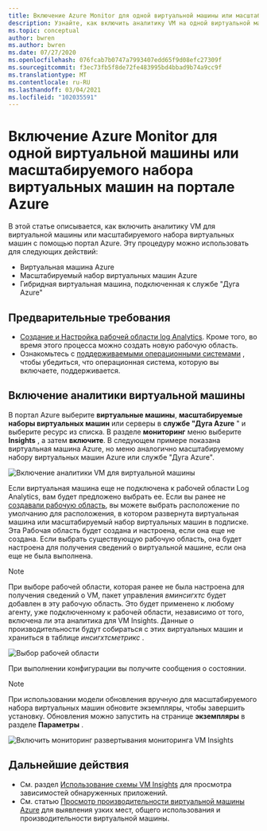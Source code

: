 ```yaml
---
title: Включение Azure Monitor для одной виртуальной машины или масштабируемого набора виртуальных машин на портале Azure
description: Узнайте, как включить аналитику VM на одной виртуальной машине Azure или в масштабируемом наборе виртуальных машин с помощью портал Azure.
ms.topic: conceptual
author: bwren
ms.author: bwren
ms.date: 07/27/2020
ms.openlocfilehash: 076fcab7b0747a7993407edd65f9d08efc27309f
ms.sourcegitcommit: f3ec73fb5f8de72fe483995bd4bbad9b74a9cc9f
ms.translationtype: MT
ms.contentlocale: ru-RU
ms.lasthandoff: 03/04/2021
ms.locfileid: "102035591"
---
```

# <a name="enable-azure-monitor-for-single-virtual-machine-or-virtual-machine-scale-set-in-the-azure-portal"></a>Включение Azure Monitor для одной виртуальной машины или масштабируемого набора виртуальных машин на портале Azure
В этой статье описывается, как включить аналитику VM для виртуальной машины или масштабируемого набора виртуальных машин с помощью портал Azure. Эту процедуру можно использовать для следующих действий:

- Виртуальная машина Azure
- Масштабируемый набор виртуальных машин Azure
- Гибридная виртуальная машина, подключенная к службе "Дуга Azure"

## <a name="prerequisites"></a>Предварительные требования

- [Создание и Настройка рабочей области log Analytics](./vminsights-configure-workspace.md). Кроме того, во время этого процесса можно создать новую рабочую область.
- Ознакомьтесь с [поддерживаемыми операционными системами](./vminsights-enable-overview.md#supported-operating-systems) , чтобы убедиться, что операционная система, которую вы включаете, поддерживается. 

## <a name="enable-vm-insights"></a>Включение аналитики виртуальной машины

В портал Azure выберите **виртуальные машины**, **масштабируемые наборы виртуальных машин** или серверы в **службе "Дуга Azure** " и выберите ресурс из списка. В разделе **мониторинг** меню выберите **Insights** , а затем **включите**. В следующем примере показана виртуальная машина Azure, но меню аналогично масштабируемому набору виртуальных машин Azure или службе "Дуга Azure".

![Включение аналитики VM для виртуальной машины](media/vminsights-enable-portal/enable-vminsights-vm-portal.png)

Если виртуальная машина еще не подключена к рабочей области Log Analytics, вам будет предложено выбрать ее. Если вы ранее не [создавали рабочую область](../logs/quick-create-workspace.md), вы можете выбрать расположение по умолчанию для расположения, в котором развернута виртуальная машина или масштабируемый набор виртуальных машин в подписке. Эта Рабочая область будет создана и настроена, если она еще не создана. Если выбрать существующую рабочую область, она будет настроена для получения сведений о виртуальной машине, если она еще не была выполнена.

> [!NOTE]
> При выборе рабочей области, которая ранее не была настроена для получения сведений о VM, пакет управления *вминсигхтс* будет добавлен в эту рабочую область. Это будет применено к любому агенту, уже подключенному к рабочей области, независимо от того, включена ли эта аналитика для VM Insights. Данные о производительности будут собираться с этих виртуальных машин и храниться в таблице *инсигхтсметрикс* .

![Выбор рабочей области](media/vminsights-enable-portal/select-workspace.png)

При выполнении конфигурации вы получите сообщения о состоянии.

>[!NOTE]
>При использовании модели обновления вручную для масштабируемого набора виртуальных машин обновите экземпляры, чтобы завершить установку. Обновления можно запустить на странице **экземпляры** в разделе **Параметры** .

![Включить мониторинг развертывания мониторинга VM Insights](media/vminsights-enable-portal/onboard-vminsights-vm-portal-status.png)



## <a name="next-steps"></a>Дальнейшие действия

* См. раздел [Использование схемы VM Insights](vminsights-maps.md) для просмотра зависимостей обнаруженных приложений. 
* См. статью [Просмотр производительности виртуальной машины Azure](vminsights-performance.md) для выявления узких мест, общего использования и производительности виртуальной машины.
